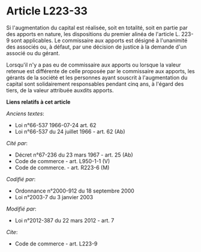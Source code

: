 # Article L223-33

Si l'augmentation du capital est réalisée, soit en totalité, soit en partie par des apports en nature, les dispositions du
premier alinéa de l'article L. 223-9 sont applicables. Le commissaire aux apports est désigné à l'unanimité des associés ou,
à défaut, par une décision de justice à la demande d'un associé ou du gérant. 

Lorsqu'il n'y a pas eu de commissaire aux apports ou lorsque la valeur retenue est différente de celle proposée par le
commissaire aux apports, les gérants de la société et les personnes ayant souscrit à l'augmentation du capital sont
solidairement responsables pendant cinq ans, à l'égard des tiers, de la valeur attribuée auxdits apports.

**Liens relatifs à cet article**

_Anciens textes_:

  - Loi n°66-537 1966-07-24 art. 62
  - Loi n°66-537 du 24 juillet 1966 - art. 62 (Ab)

_Cité par_:

  - Décret n°67-236 du 23 mars 1967 - art. 25 (Ab)
  - Code de commerce - art. L950-1-1 (V)
  - Code de commerce. - art. R223-6 (M)

_Codifié par_:

  - Ordonnance n°2000-912 du 18 septembre 2000
  - Loi n°2003-7 du 3 janvier 2003

_Modifié par_:

  - Loi n°2012-387 du 22 mars 2012 - art. 7

_Cite_:

  - Code de commerce - art. L223-9

